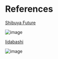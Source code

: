 
# References

[Shibuya Future](http://re-shibuya.jp/information/progress/)


![image](https://user-images.githubusercontent.com/1793451/112234285-8846ab00-8c7f-11eb-9c4c-b2d01344e4a3.png)


[Iidabashi](https://www.jreast.co.jp/construction/station/index.html)

![image](https://user-images.githubusercontent.com/1793451/112235353-ce9d0980-8c81-11eb-8e5e-3ab06ce7602c.png)
